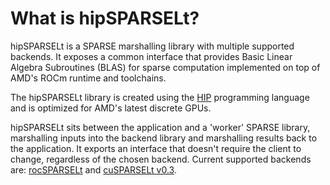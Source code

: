 <meta name="description" content="hipSPARSELt is a SPARSE marshalling library that supports
rocSPARSELt and cuSPARSELt v0.3 backends">
<meta name="keywords" content="hipSPARSELt, ROCm, SPARSE, library, API, HIP">

# What is hipSPARSELt?

hipSPARSELt is a SPARSE marshalling library with multiple supported backends. It exposes a common
interface that provides Basic Linear Algebra Subroutines (BLAS) for sparse computation implemented
on top of AMD's ROCm runtime and toolchains.

The hipSPARSELt library is created using the [HIP](https://rocm.docs.amd.com/projects/HIP/en/latest/)
programming language and is optimized for AMD's latest discrete GPUs.

hipSPARSELt sits between the application and a 'worker' SPARSE library, marshalling inputs into the
backend library and marshalling results back to the application. It exports an interface that doesn't
require the client to change, regardless of the chosen backend. Current supported backends are:
[rocSPARSELt](https://github.com/ROCmSoftwarePlatform/hipSPARSELt/blob/develop/library/src/hcc_detail/rocsparselt)
and [cuSPARSELt v0.3](https://docs.nvidia.com/cuda/cusparselt).
